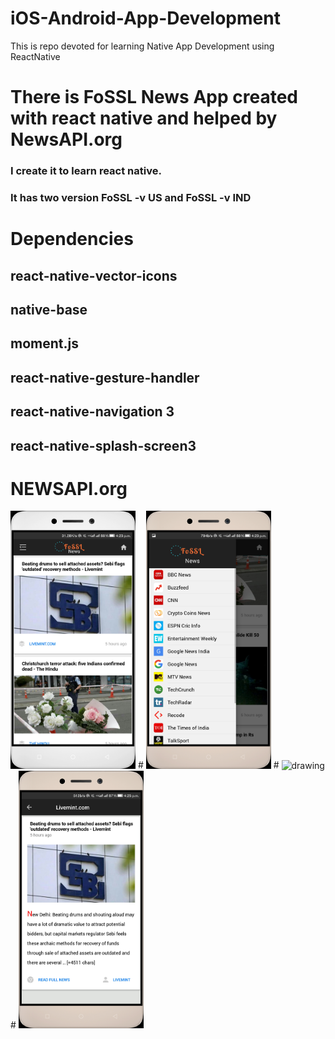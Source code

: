 # iOS-Android-App-Development
This is repo devoted for learning Native App Development using ReactNative
# There is FoSSL News App created with react native and helped by NewsAPI.org
### I create it to learn react native.
### It has two version FoSSL -v US and FoSSL -v IND
# Dependencies
## react-native-vector-icons
## native-base
## moment.js
## react-native-gesture-handler
## react-native-navigation 3
## react-native-splash-screen3
# NEWSAPI.org
<img src="/src/fossl1.jpg" alt="drawing" width="200"/>
#
<img src="/src/fossl2.jpg" alt="drawing" width="200"/>
#
<img src="/src/fossl3.jpg" alt="drawing" width="200"/>
#
<img src="/src/fossl4.jpg" alt="drawing" width="200"/>
